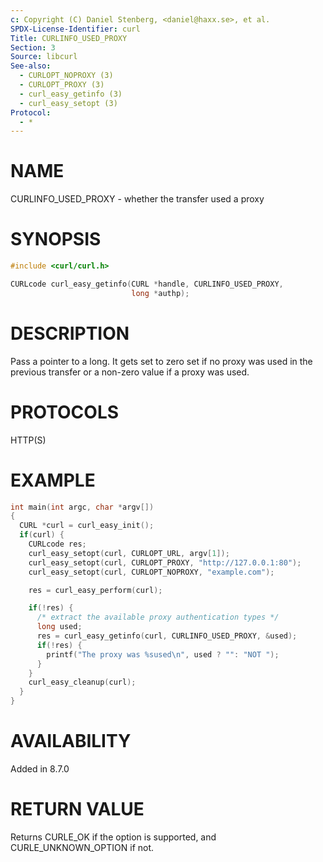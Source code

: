 ```yaml
---
c: Copyright (C) Daniel Stenberg, <daniel@haxx.se>, et al.
SPDX-License-Identifier: curl
Title: CURLINFO_USED_PROXY
Section: 3
Source: libcurl
See-also:
  - CURLOPT_NOPROXY (3)
  - CURLOPT_PROXY (3)
  - curl_easy_getinfo (3)
  - curl_easy_setopt (3)
Protocol:
  - *
---
```


# NAME

CURLINFO_USED_PROXY - whether the transfer used a proxy

# SYNOPSIS

~~~c
#include <curl/curl.h>

CURLcode curl_easy_getinfo(CURL *handle, CURLINFO_USED_PROXY,
                           long *authp);
~~~

# DESCRIPTION

Pass a pointer to a long. It gets set to zero set if no proxy was used in the
previous transfer or a non-zero value if a proxy was used.

# PROTOCOLS

HTTP(S)

# EXAMPLE

~~~c
int main(int argc, char *argv[])
{
  CURL *curl = curl_easy_init();
  if(curl) {
    CURLcode res;
    curl_easy_setopt(curl, CURLOPT_URL, argv[1]);
    curl_easy_setopt(curl, CURLOPT_PROXY, "http://127.0.0.1:80");
    curl_easy_setopt(curl, CURLOPT_NOPROXY, "example.com");

    res = curl_easy_perform(curl);

    if(!res) {
      /* extract the available proxy authentication types */
      long used;
      res = curl_easy_getinfo(curl, CURLINFO_USED_PROXY, &used);
      if(!res) {
        printf("The proxy was %sused\n", used ? "": "NOT ");
      }
    }
    curl_easy_cleanup(curl);
  }
}
~~~

# AVAILABILITY

Added in 8.7.0

# RETURN VALUE

Returns CURLE_OK if the option is supported, and CURLE_UNKNOWN_OPTION if not.
